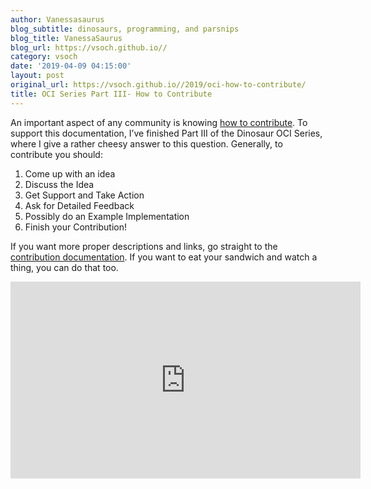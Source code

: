 ```yaml
---
author: Vanessasaurus
blog_subtitle: dinosaurs, programming, and parsnips
blog_title: VanessaSaurus
blog_url: https://vsoch.github.io//
category: vsoch
date: '2019-04-09 04:15:00'
layout: post
original_url: https://vsoch.github.io//2019/oci-how-to-contribute/
title: OCI Series Part III- How to Contribute
---
```


<p>An important aspect of any community is knowing <a href="https://opencontainers.github.io/org/contributing" target="_blank">how to contribute</a>.
To support this documentation, I’ve finished Part III of the Dinosaur OCI Series, where I give
a rather cheesy answer to this question. Generally, to contribute you should:</p>

<ol class="custom-counter">
    <li>Come up with an idea</li>
    <li>Discuss the Idea</li>
    <li>Get Support and Take Action</li>
    <li>Ask for Detailed Feedback</li>
    <li>Possibly do an Example Implementation</li>
    <li>Finish your Contribution!</li>
</ol>

<p>If you want more proper descriptions and links, go straight to the
<a href="https://opencontainers.github.io/org/contributing" target="_blank">contribution documentation</a>.
If you want to eat your sandwich and watch a thing, you can do that too.</p>

<iframe width="560" height="315" src="https://www.youtube.com/embed/vDXYDDeUIGQ" frameborder="0" allow="accelerometer; autoplay; encrypted-media; gyroscope; picture-in-picture" allowfullscreen=""></iframe>